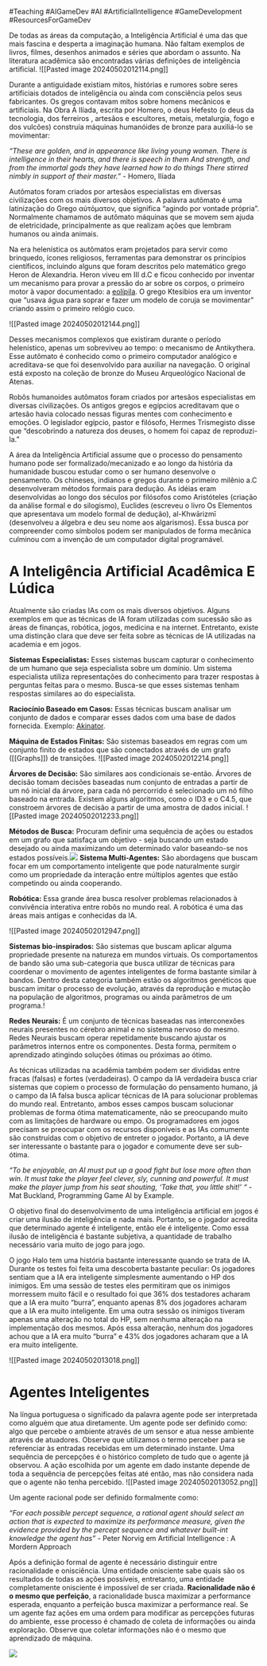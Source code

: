 #Teaching #AIGameDev #AI #ArtificialIntelligence #GameDevelopment #ResourcesForGameDev 

De todas as áreas da computação, a Inteligência Artificial é uma das que mais fascina e desperta a imaginação humana. Não faltam exemplos de livros, filmes, desenhos animados e séries que abordam o assunto. Na literatura acadêmica são encontradas várias definições de inteligência artificial.
![[Pasted image 20240502012114.png]]

Durante a antiguidade existiam mitos, histórias e rumores sobre seres artificiais dotados de inteligência ou ainda com consciência pelos seus fabricantes. Os gregos contavam mitos sobre homens mecânicos e artificiais. Na Obra A Ilíada, escrita por Homero, o deus Hefesto (o deus da tecnologia, dos ferreiros , artesãos e escultores, metais, metalurgia, fogo e dos vulcões) construía máquinas humanóides de bronze para auxiliá-lo se movimentar:

_“These are golden, and in appearance like living young women.
There is intelligence in their hearts, and there is speech in them
And strength, and from the immortal gods they have learned how to do things
There stirred nimbly in support of their master.”_  - Homero, Ilíada
   
Autômatos foram criados por artesãos especialistas em diversas civilizações com os mais diversos objetivos. A palavra autômato é uma latinização do Grego αὐτόματον, que significa “agindo por vontade própria”. Normalmente chamamos de autômato máquinas que se movem sem ajuda de eletricidade, principalmente as que realizam ações que lembram humanos ou ainda animais.

Na era helenística os autômatos eram projetados para servir como brinquedo, ícones religiosos, ferramentas para demonstrar os princípios científicos, incluindo alguns que foram descritos pelo matemático grego Heron de Alexandria. Heron viveu em III d.C e ficou conhecido por inventar um mecanismo para provar a pressão do ar sobre os corpos, o primeiro motor à vapor documentado: a [eolípila](https://www.youtube.com/watch?v=DfrnISm4y0M). O grego Ktesibios era um inventor que “usava água para soprar e fazer um modelo de coruja se movimentar” criando assim o primeiro relógio cuco. 

![[Pasted image 20240502012144.png]]

Desses mecanismos complexos que existiram durante o período helenístico, apenas um sobreviveu ao tempo: o mecanismo de Antikythera. Esse autômato é conhecido como o primeiro computador analógico e acreditava-se que foi desenvolvido para auxiliar na navegação. O original está exposto na coleção de bronze do Museu Arqueológico Nacional de Atenas.

Robôs humanoides autômatos foram criados por artesãos especialistas em diversas civilizações. Os antigos gregos e egípcios acreditavam que o artesão havia colocado nessas figuras mentes com conhecimento e emoções. O legislador egípcio, pastor e filósofo, Hermes Trismegisto disse que “descobrindo a natureza dos deuses, o homem foi capaz de reproduzi-la.”

A área da Inteligência Artificial assume que o processo do pensamento humano pode ser formalizado/mecanizado e ao longo da história da humanidade buscou estudar como o ser humano desenvolve o pensamento. Os chineses, indianos e gregos durante o primeiro milênio a.C desenvolveram métodos formais para dedução. As idéias eram desenvolvidas ao longo dos séculos por filósofos como Aristóteles (criação da análise formal e do silogismo), Euclides (escreveu o livro Os Elementos que apresentava um modelo formal de dedução), al-Khwārizmī (desenvolveu a álgebra e deu seu nome aos algarismos). Essa busca por compreender como símbolos podem ser manipulados de forma mecânica culminou com a invenção de um computador digital programável.

# A Inteligência Artificial Acadêmica E Lúdica

Atualmente são criadas IAs com os mais diversos objetivos. Alguns exemplos em que as técnicas de IA foram utilizadas com sucessão são as áreas de finanças, robótica, jogos, medicina e na internet. Entretanto, existe uma distinção clara que deve ser feita sobre as técnicas de IA utilizadas na academia e em jogos.

**Sistemas Especialistas:** Esses sistemas buscam capturar o conhecimento de um humano que seja especialista sobre um domínio. Um sistema especialista utiliza representações do conhecimento para trazer respostas à perguntas feitas para o mesmo. Busca-se que esses sistemas tenham respostas similares ao do especialista.

**Raciocínio Baseado em Casos:** Essas técnicas buscam analisar um conjunto de dados e comparar esses dados com uma base de dados fornecida. Exemplo: [Akinator](http://pt.akinator.com/).

**Máquina de Estados Finitas:** São sistemas baseados em regras com um conjunto finito de estados que são conectados através de um grafo ([[Graphs]]) de transições.
![[Pasted image 20240502012214.png]]

**Árvores de Decisão:** São similares aos condicionais se-então. Árvores de decisão tomam decisões baseadas num conjunto de entradas a partir de um nó inicial da árvore, para cada nó percorrido é selecionado um nó filho baseado na entrada. Existem alguns algoritmos, como o ID3 e o C4.5, que constroem árvores de decisão a partir de uma amostra de dados inicial.
![[Pasted image 20240502012233.png]]

**Métodos de Busca:** Procuram definir uma sequência de ações ou estados em um grafo que satisfaça um objetivo - seja buscando um estado desejado ou ainda maximizando um determinado valor baseando-se nos estados possíveis.![](https://lh7-us.googleusercontent.com/Tn_EqIB3wd7MBLY4t9WejtLBaVfnOoMFI1_Zd4d0WwRQaaB3ZXcVW3sflCBl5fiX2oSG1tzoZ2y9d6Glov1KHkvZJIzWIGiRaCAyjddYTazu8xRrH-LkggHATBFdZQqAlcltlmw_5s8OZP6_axifwA)
**Sistema Multi-Agentes:** São abordagens que buscam focar em um comportamento inteligente que pode naturalmente surgir como um propriedade da interação entre múltiplos agentes que estão competindo ou ainda cooperando.

**Robótica:** Essa grande área busca resolver problemas relacionados à convivência interativa entre robôs no mundo real. A robótica é uma das áreas mais antigas e conhecidas da IA. 

![[Pasted image 20240502012947.png]]

**Sistemas bio-inspirados:** São sistemas que buscam aplicar alguma propriedade presente na natureza em mundos virtuais. Os comportamentos de bando são uma sub-categoria que busca utilizar de técnicas para coordenar o movimento de agentes inteligentes de forma bastante similar à bandos. Dentro desta categoria também estão os algoritmos genéticos que buscam imitar o processo de evolução, através da reprodução e mutação na população de algoritmos, programas ou ainda parâmetros de um programa.!

**Redes Neurais:** É um conjunto de técnicas baseadas nas interconexões neurais presentes no cérebro animal e no sistema nervoso do mesmo. Redes Neurais buscam operar repetidamente buscando ajustar os parâmetros internos entre os componentes. Desta forma, permitem o aprendizado atingindo soluções ótimas ou próximas ao ótimo. 

As técnicas utilizadas na acadêmia também podem ser divididas entre fracas (falsas) e fortes (verdadeiras). O campo da IA verdadeira busca criar sistemas que copiem o processo de formulação do pensamento humano, já o campo da IA falsa busca aplicar técnicas de IA para solucionar problemas do mundo real. Entretanto, ambos esses campos buscam solucionar problemas de forma ótima matematicamente, não se preocupando muito com as limitações de hardware ou empo. Os programadores em jogos precisam se preocupar com os recursos disponíveis e as IAs comumente são construídas com o objetivo de entreter o jogador. Portanto, a IA deve ser interessante o bastante para o jogador e comumente deve ser sub-ótima.

_“To be enjoyable, an AI must put up a good fight but lose more often than win. It must take the player feel clever, sly, cunning and powerful. It must make the player jump from his seat shouting, ‘Take that, you little shit!’ “_ - Mat Buckland, Programming Game AI by Example.  

O objetivo final do desenvolvimento de uma inteligência artificial em jogos é criar uma ilusão de inteligência e nada mais. Portanto, se o jogador acredita que determinado agente é inteligente, então ele é inteligente. Como essa ilusão de inteligência é bastante subjetiva, a quantidade de trabalho necessário varia muito de jogo para jogo.

O jogo Halo tem uma história bastante interessante quando se trata de IA. Durante os testes foi feita uma descoberta bastante peculiar: Os jogadores sentiam que a IA era inteligente simplesmente aumentando o HP dos inimigos. Em uma sessão de testes eles permitiram que os inimigos morressem muito fácil e o resultado foi que 36% dos testadores acharam que a IA era muito “burra”, enquanto apenas 8% dos jogadores acharam que a IA era muito inteligente. Em uma outra sessão os inimigos tiveram apenas uma alteração no total do HP, sem nenhuma alteração na implementação dos mesmos. Após essa alteração, nenhum dos jogadores achou que a IA era muito “burra” e 43% dos jogadores acharam que a IA era muito inteligente.

![[Pasted image 20240502013018.png]]
# Agentes Inteligentes

Na língua portuguesa o significado da palavra agente pode ser interpretada como alguém que atua diretamente. Um agente pode ser definido como: algo que percebe o ambiente através de um sensor e atua nesse ambiente através de atuadores. Observe que utilizamos o termo perceber para se referenciar às entradas recebidas em um determinado instante. Uma sequência de percepções é o histórico completo de tudo que o agente já observou. A ação escolhida por um agente em dado instante depende de toda a sequência de percepções feitas até então, mas não considera nada que o agente não tenha percebido.
![[Pasted image 20240502013052.png]]

Um agente racional pode ser definido formalmente como:

_“For each possible percept sequence, a rational agent should select an action that is expected to maximize its performance measure, given the evidence provided by the percept sequence and whatever built-int knowledge the agent has”_ - Peter Norvig em Artificial Intelligence : A Mordern Approach

Após a definição formal de agente é necessário distinguir entre racionalidade e onisciência. Uma entidade onisciente sabe quais são os resultados de todas as ações possíveis, entretanto, uma entidade completamente onisciente é impossível de ser criada. **Racionalidade não é o mesmo que perfeição**, a racionalidade busca maximizar a performance esperada, enquanto a perfeição busca maximizar a performance real. Se um agente faz ações em uma ordem para modificar as percepções futuras do ambiente, esse processo é chamado de coleta de informações ou ainda exploração. Observe que coletar informações não é o mesmo que aprendizado de máquina.

![](https://lh7-us.googleusercontent.com/gb4SVD868fDEmfrEWemeeh8uU7Mzzf6WNFP2rkyK32lkp4jhpHu39t7OFozqOZNx6l8N_VaFz9LRdGMKv2KT-_5iy7piX-5MqvUDIcNZW-dHgNQGwAEJFMZjOCnij6RzHtKP7XCU5y_uuUFv3_nHJQ)